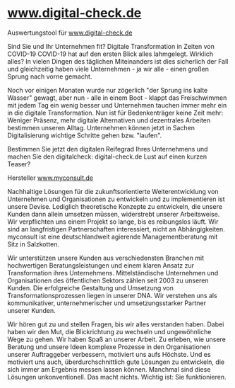 # www.digital-check.de
Auswertungstool für www.digital-check.de 

Sind Sie und Ihr Unternehmen fit?
Digitale Transformation in Zeiten von COVID-19 
COVID-19 hat auf den ersten Blick alles lahmgelegt. Wirklich alles? In vielen Dingen des täglichen Miteinanders ist dies sicherlich der Fall und gleichzeitig haben viele Unternehmen - ja wir alle - einen großen Sprung nach vorne gemacht. 

Noch vor einigen Monaten wurde nur zögerlich "der Sprung ins kalte Wasser" gewagt, aber nun - alle in einem Boot - klappt das Freischwimmen mit jedem Tag ein wenig besser und Unternehmen tauchen immer mehr ein in die digitale Transformation. Nun ist für Bedenkenträger keine Zeit mehr: Weniger Präsenz, mehr digitale Alternativen und dezentrales Arbeiten bestimmen unseren Alltag. Unternehmen können jetzt in Sachen Digitalisierung wichtige Schritte gehen bzw. "laufen".

Bestimmen Sie jetzt den digitalen Reifegrad Ihres Unternehmens und machen Sie den digitalcheck: digital-check.de
Lust auf einen kurzen Teaser? 

Hersteller www.myconsult.de 

Nachhaltige Lösungen für die zukunftsorientierte Weiterentwicklung von Unternehmen und Organisationen zu entwickeln und zu implementieren ist unsere Devise. Lediglich theoretische Konzepte zu entwickeln, die unsere Kunden dann allein umsetzen müssen, widerstrebt unserer Arbeitsweise. Wir verpflichten uns einem Projekt so lange, bis es reibungslos läuft. Wir sind an langfristigen Partnerschaften interessiert, nicht an Abhängigkeiten. myconsult ist eine deutschlandweit agierende Managementberatung mit Sitz in Salzkotten.

Wir unterstützen unsere Kunden aus verschiedensten Branchen mit hochwertigen Beratungsleistungen und einem klaren Ansatz zur Transformation ihres Unternehmens. Mittelständische Unternehmen und Organisationen des öffentlichen Sektors zählen seit 2003 zu unseren Kunden. Die erfolgreiche Gestaltung und Umsetzung von Transformationsprozessen liegen in unserer DNA. Wir verstehen uns als kommunikativer, unternehmerischer und umsetzungsstarker Partner unserer Kunden.

Wir hören gut zu und stellen Fragen, bis wir alles verstanden haben. Dabei haben wir den Mut, die Blickrichtung zu wechseln und ungewöhnliche Wege zu gehen. Wir haben Spaß an unserer Arbeit. Zu erleben, wie unsere Beratung und unsere Ideen komplexe Prozesse in den Organisationen unserer Auftraggeber verbessern, motiviert uns aufs Höchste. Und es motiviert uns auch, überdurchschnittlich gute Lösungen zu entwickeln, die sich immer am Ergebnis messen lassen können. Manchmal sind diese Lösungen unkonventionell. Das macht nichts. Wichtig ist: Sie funktionieren.
